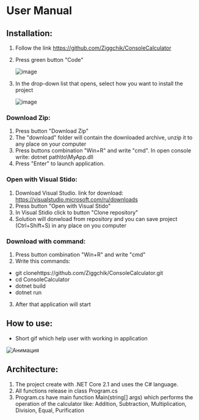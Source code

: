 # User Manual
## Installation:
1) Follow the link https://github.com/Ziggchik/ConsoleCalculator
2) Press green button "Code"

      ![image](https://user-images.githubusercontent.com/70440445/131725484-09fbbd99-bbb1-417d-8a02-b4b6c0e6e8e1.png)

3) In the drop-down list that opens, select how you want to install the project

      ![image](https://user-images.githubusercontent.com/70440445/131725753-8f39cd5f-c8f0-4043-9797-fd262e47fa1d.png)
### Download Zip:
1) Press button "Download Zip"
2) The "download" folder will contain the downloaded archive, unzip it to any place on your computer
3) Press buttons combination "Win+R" and write "cmd". In open console write: dotnet path\to\MyApp.dll
4) Press "Enter" to launch application.
### Open with Visual Stido:
1) Download Visual Studio. link for download: https://visualstudio.microsoft.com/ru/downloads
2) Press button "Open with Visual Stido"
3) In Visual Stidio click to button "Clone repository"
4) Solution will donwload from repository and you can save project (Ctrl+Shift+S) in any place on you computer
### Download with command:
1) Press button combination "Win+R" and write "cmd"
2) Write this commands:
* git clonehttps://github.com/Ziggchik/ConsoleCalculator.git
* cd ConsoleCalculator
* dotnet build
* dotnet run
3) After that application will start
## How to use:
* Short gif which help user with working in application

![Анимация](https://user-images.githubusercontent.com/70440445/131733385-4306fdae-ece7-47f5-9cef-ac462b65dd5c.gif)

## Architecture:
1) The project create with .NET Core 2.1 and uses the C# language.
2) All functions release in class Program.cs
3) Program.cs have main function Main(string[] args) which performs the operation of the calculator like: Addition, Subtraction, Multiplication, Division, Equal, Purification
